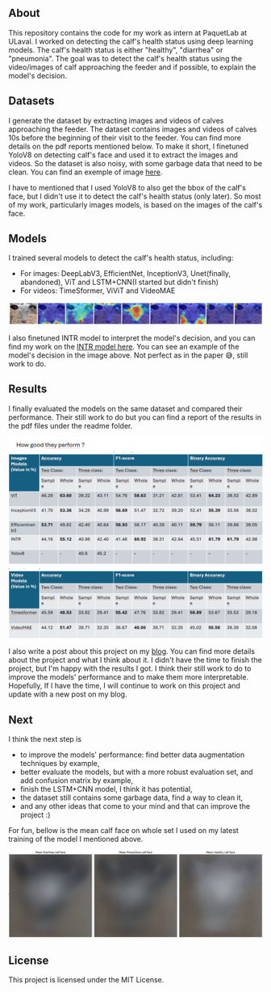 ## About 
This repository contains the code for my work as intern at PaquetLab at ULaval. 
I worked on detecting the calf's health status using deep learning models. The calf's health status is either "healthy", "diarrhea" or "pneumonia".
The goal was to detect the calf's health status using the video/images of calf approaching the feeder and if possible, to explain the model's decision.


## Datasets
I generate the dataset by extracting images and videos of calves approaching the feeder. The dataset contains images and videos of calves 10s before the beginning of their visit to the feeder. You can find more details on the pdf reports mentioned below.
To make it short, I finetuned YoloV8 on detecting calf's face and used it to extract the images and videos. So the dataset is also noisy, with some garbage data that need to be clean. You can find an exemple of image [here](readme/calf.png).

I have to mentioned that I used YoloV8 to also get the bbox of the calf's face, but I didn't use it to detect the calf's health status (only later). So most of my work, particularly images models, is based on the images of the calf's face.

## Models
I trained several models to detect the calf's health status, including: 

- For images: DeepLabV3, EfficientNet, InceptionV3, Unet(finally, abandoned), ViT and LSTM+CNN(I started but didn't finish)
- For videos: TimeSformer, ViViT and VideoMAE

![INTR](readme/intr_result_eg.png)

I also finetuned INTR model to interpret the model's decision, and you can find my work on the [INTR model here](https://github.com/amenalahassa/intr-paquetlab). You can see an example of the model's decision in the image above.
Not perfect as in the paper 😅, still work to do.

## Results
I finally evaluated the models on the same dataset and compared their performance. Their still work to do but you can find a report of the results in the pdf files under the readme folder.

![Images models performances](readme/images_performances.png)
![Videos models performances](readme/videos_performances.png)

I also write a post about this project on my [blog](#). You can find more details about the project and what I think about it.
I didn't have the time to finish the project, but I'm happy with the results I got. I think their still work to do to improve the models' performance and to make them more interpretable.
Hopefully, If I have the time, I will continue to work on this project and update with a new post on my blog.

## Next 
I think the next step is
- to improve the models' performance: find better data augmentation techniques by example,
- better evaluate the models, but with a more robust evaluation set, and add confusion matrix by example,
- finish the LSTM+CNN model, I think it has potential,
- the dataset still contains some garbage data, find a way to clean it, 
- and any other ideas that come to your mind and that can improve the project :)

For fun, bellow is the mean calf face on whole set I used on my latest training of the model I mentioned above.

![Mean calf face](readme/mean_face.png)

## License
This project is licensed under the MIT License. 